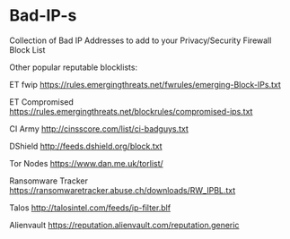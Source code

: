 # Bad-IP-s
Collection of Bad IP Addresses to add to your Privacy/Security Firewall Block List

Other popular reputable blocklists:

ET fwip
https://rules.emergingthreats.net/fwrules/emerging-Block-IPs.txt

ET Compromised
https://rules.emergingthreats.net/blockrules/compromised-ips.txt

CI Army
http://cinsscore.com/list/ci-badguys.txt

DShield
http://feeds.dshield.org/block.txt

Tor Nodes
https://www.dan.me.uk/torlist/

Ransomware Tracker
https://ransomwaretracker.abuse.ch/downloads/RW_IPBL.txt

Talos
http://talosintel.com/feeds/ip-filter.blf

Alienvault
https://reputation.alienvault.com/reputation.generic
